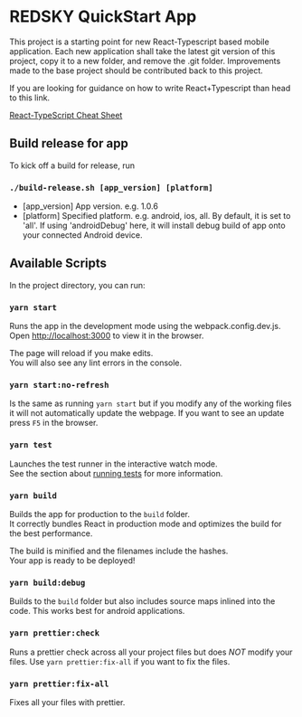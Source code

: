 # REDSKY QuickStart App

This project is a starting point for new React-Typescript based mobile application. Each new application shall take the latest
git version of this project, copy it to a new folder, and remove the .git folder. Improvements made to the base project should
be contributed back to this project.

If you are looking for guidance on how to write React+Typescript than head to this link.

[React-TypeScript Cheat Sheet][https://github.com/typescript-cheatsheets/react-typescript-cheatsheet]

## Build release for app

To kick off a build for release, run

### `./build-release.sh [app_version] [platform]`

-   [app_version] App version. e.g. 1.0.6
-   [platform] Specified platform. e.g. android, ios, all. By default, it is set to 'all'. If using 'androidDebug' here, it will install debug build of app onto your connected Android device.

## Available Scripts

In the project directory, you can run:

### `yarn start`

Runs the app in the development mode using the webpack.config.dev.js.<br />
Open [http://localhost:3000](http://localhost:3000) to view it in the browser.

The page will reload if you make edits.<br />
You will also see any lint errors in the console.

### `yarn start:no-refresh`

Is the same as running `yarn start` but if you modify any of the working files it will not automatically update the webpage. If you want to see an update press `F5` in the browser.

### `yarn test`

Launches the test runner in the interactive watch mode.<br />
See the section about [running tests](https://facebook.github.io/create-react-app/docs/running-tests) for more information.

### `yarn build`

Builds the app for production to the `build` folder.<br />
It correctly bundles React in production mode and optimizes the build for the best performance.

The build is minified and the filenames include the hashes.<br />
Your app is ready to be deployed!

### `yarn build:debug`

Builds to the `build` folder but also includes source maps inlined into the code. This works best for android applications.

### `yarn prettier:check`

Runs a prettier check across all your project files but does _NOT_ modify your files. Use `yarn prettier:fix-all` if you want to fix the files.

### `yarn prettier:fix-all`

Fixes all your files with prettier.

[https://github.com/typescript-cheatsheets/react-typescript-cheatsheet]: https://github.com/typescript-cheatsheets/react-typescript-cheatsheet
